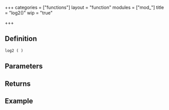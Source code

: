 +++
categories = ["functions"]
layout = "function"
modules = ["mod_"]
title = "log2()"
wip = "true"

+++

## Definition

    log2 ( )

## Parameters

## Returns

## Example

```
```

